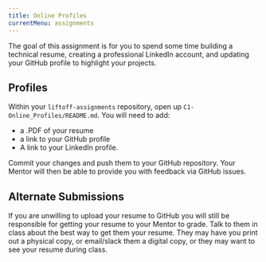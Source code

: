 ```yaml
---
title: Online Profiles
currentMenu: assignments
---
```


The goal of this assignment is for you to spend some time building a technical resume, creating a professional LinkedIn account, and updating your GitHub profile to highlight your projects.

## Profiles

Within your `liftoff-assignments` repository, open up `C1-Online_Profiles/README.md`. You will need to add:

* a .PDF of your resume
* a link to your GitHub profile
* A link to your LinkedIn profile.

Commit your changes and push them to your GitHub repository. Your Mentor will then be able to provide you with feedback via GitHub issues.

## Alternate Submissions

If you are unwilling to upload your resume to GitHub you will still be responsible for getting your resume to your Mentor to grade. Talk to them in class about the best way to get them your resume. They may have you print out a physical copy, or email/slack them a digital copy, or they may want to see your resume during class.
